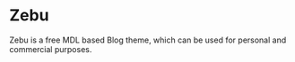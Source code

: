# Zebu
Zebu is a free MDL based Blog theme, which can be used for personal and commercial purposes.
